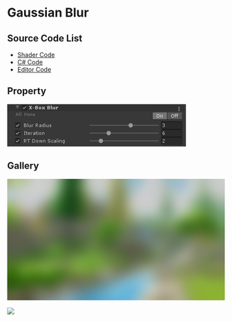 
# Gaussian Blur

## Source Code List
- [Shader Code](Shader/BoxBlur.shader)
- [C# Code](BoxBlur.cs)
- [Editor Code](Editor/BoxBlurEditor.cs)


## Property
![](../../../../Media/Blur/BoxBlur/BoxBlurProperty.png)

## Gallery
![](../../../../Media/Blur/BoxBlur/BoxBlur.png)

![](../../../../Media/Blur/BoxBlur/BoxBlur.gif)